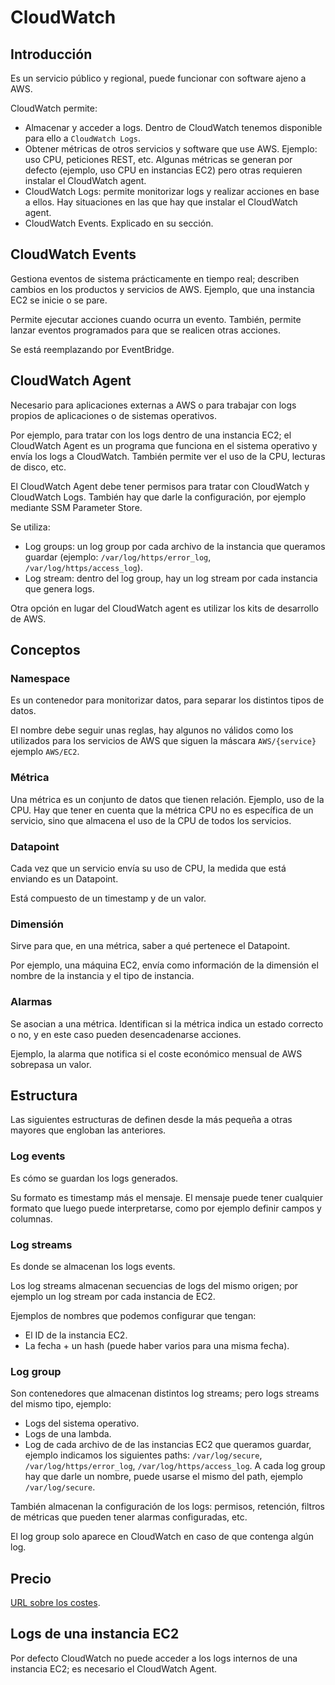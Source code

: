 # CloudWatch

## Introducción

Es un servicio público y regional, puede funcionar con software ajeno a AWS.

CloudWatch permite:

- Almacenar y acceder a logs. Dentro de CloudWatch tenemos disponible para ello a `CloudWatch Logs`.
- Obtener métricas de otros servicios y software que use AWS. Ejemplo: uso CPU, peticiones REST, etc. Algunas métricas se generan por defecto (ejemplo, uso CPU en instancias EC2) pero otras requieren instalar el CloudWatch agent.
- CloudWatch Logs: permite monitorizar logs y realizar acciones en base a ellos. Hay situaciones en las que hay que instalar el CloudWatch agent.
- CloudWatch Events. Explicado en su sección.

## CloudWatch Events

Gestiona eventos de sistema prácticamente en tiempo real; describen cambios en los productos y servicios de AWS. Ejemplo, que una instancia EC2 se inicie o se pare.

Permite ejecutar acciones cuando ocurra un evento. También, permite lanzar eventos programados para que se realicen otras acciones.

Se está reemplazando por EventBridge.

## CloudWatch Agent

Necesario para aplicaciones externas a AWS o para trabajar con logs propios de aplicaciones o de sistemas operativos.

Por ejemplo, para tratar con los logs dentro de una instancia EC2; el CloudWatch Agent es un programa que funciona en el sistema operativo y envía los logs a CloudWatch. También permite ver el uso de la CPU, lecturas de disco, etc.

El CloudWatch Agent debe tener permisos para tratar con CloudWatch y CloudWatch Logs. También hay que darle la configuración, por ejemplo mediante SSM Parameter Store.

Se utiliza:

- Log groups: un log group por cada archivo de la instancia que queramos guardar (ejemplo: `/var/log/https/error_log`, `/var/log/https/access_log`).
- Log stream: dentro del log group, hay un log stream por cada instancia que genera logs.

Otra opción en lugar del CloudWatch agent es utilizar los kits de desarrollo de AWS.

## Conceptos

### Namespace

Es un contenedor para monitorizar datos, para separar los distintos tipos de datos.

El nombre debe seguir unas reglas, hay algunos no válidos como los utilizados para los servicios de AWS que siguen la máscara `AWS/{service}` ejemplo `AWS/EC2`.

### Métrica

Una métrica es un conjunto de datos que tienen relación. Ejemplo, uso de la CPU. Hay que tener en cuenta que la métrica CPU no es específica de un servicio, sino que almacena el uso de la CPU de todos los servicios.

### Datapoint

Cada vez que un servicio envía su uso de CPU, la medida que está enviando es un Datapoint.

Está compuesto de un timestamp y de un valor.

### Dimensión

Sirve para que, en una métrica, saber a qué pertenece el Datapoint.

Por ejemplo, una máquina EC2, envía como información de la dimensión el nombre de la instancia y el tipo de instancia.

### Alarmas

Se asocian a una métrica. Identifican si la métrica indica un estado correcto o no, y en este caso pueden desencadenarse acciones.

Ejemplo, la alarma que notifica si el coste económico mensual de AWS sobrepasa un valor.

## Estructura

Las siguientes estructuras de definen desde la más pequeña a otras mayores que engloban las anteriores.

### Log events

Es cómo se guardan los logs generados.

Su formato es timestamp más el mensaje. El mensaje puede tener cualquier formato que luego puede interpretarse, como por ejemplo definir campos y columnas.

### Log streams

Es donde se almacenan los logs events.

Los log streams almacenan secuencias de logs del mismo origen; por ejemplo un log stream por cada instancia de EC2.

Ejemplos de nombres que podemos configurar que tengan:

- El ID de la instancia EC2.
- La fecha + un hash (puede haber varios para una misma fecha).

### Log group

Son contenedores que almacenan distintos log streams; pero logs streams del mismo tipo, ejemplo:

- Logs del sistema operativo.
- Logs de una lambda.
- Log de cada archivo de de las instancias EC2 que queramos guardar, ejemplo indicamos los siguientes paths: `/var/log/secure`, `/var/log/https/error_log`, `/var/log/https/access_log`. A cada log group hay que darle un nombre, puede usarse el mismo del path, ejemplo `/var/log/secure`.

También almacenan la configuración de los logs: permisos, retención, filtros de métricas que pueden tener alarmas configuradas, etc.

El log group solo aparece en CloudWatch en caso de que contenga algún log.

## Precio

[URL sobre los costes](https://aws.amazon.com/es/cloudwatch/pricing/).

## Logs de una instancia EC2

Por defecto CloudWatch no puede acceder a los logs internos de una instancia EC2; es necesario el CloudWatch Agent.
